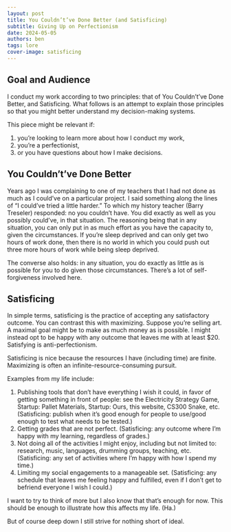 ```yaml
---
layout: post
title: You Couldn’t’ve Done Better (and Satisficing)
subtitle: Giving Up on Perfectionism
date: 2024-05-05
authors: ben
tags: lore
cover-image: satisficing
---
```

## Goal and Audience

I conduct my work according to two principles: that of You Couldn’t’ve Done Better, and Satisficing. What follows is an attempt to explain those principles so that you might better understand my decision-making systems.

This piece might be relevant if:

1. you’re looking to learn more about how I conduct my work,
2. you’re a perfectionist,
3. or you have questions about how I make decisions.

## You Couldn’t’ve Done Better

Years ago I was complaining to one of my teachers that I had not done as much as I could’ve on a particular project. I said something along the lines of “I could’ve tried a little harder.” To which my history teacher (Barry Treseler) responded: no you couldn’t have. You did exactly as well as you possibly could’ve, in that situation. The reasoning being that in any situation, you can only put in as much effort as you have the capacity to, given the circumstances. If you’re sleep deprived and can only get two hours of work done, then there is no world in which you could push out three more hours of work while being sleep deprived.

The converse also holds: in any situation, you do exactly as little as is possible for you to do given those circumstances. There’s a lot of self-forgiveness involved here.

## Satisficing

In simple terms, satisficing is the practice of accepting any satisfactory outcome. You can contrast this with maximizing. Suppose you’re selling art. A maximal goal might be to make as much money as is possible. I might instead opt to be happy with any outcome that leaves me with at least $20. Satisfying is anti-perfectionism.

Satisficing is nice because the resources I have (including time) are finite. Maximizing is often an infinite-resource-consuming pursuit.

Examples from my life include:

1. Publishing tools that don’t have everything I wish it could, in favor of getting something in front of people: see the Electricity Strategy Game, Startup: Pallet Materials, Startup: Ours, this website, CS300 Snake, etc. (Satisficing: publish when it’s good enough for people to use/good enough to test what needs to be tested.)
2. Getting grades that are not perfect. (Satisficing: any outcome where I’m happy with my learning, regardless of grades.)
3. Not doing all of the activities I might enjoy, including but not limited to: research, music, languages, drumming groups, teaching, etc. (Satisficing: any set of activities where I’m happy with how I spend my time.)
4. Limiting my social engagements to a manageable set. (Satisficing: any schedule that leaves me feeling happy and fulfilled, even if I don’t get to befriend everyone I wish I could.)

I want to try to think of more but I also know that that’s enough for now. This should be enough to illustrate how this affects my life. (Ha.)

But of course deep down I still strive for nothing short of ideal.
